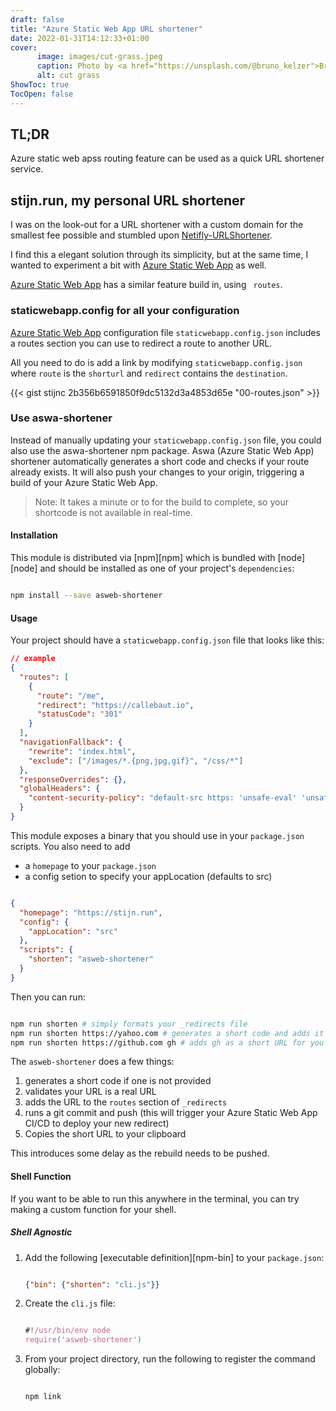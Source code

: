 ```yaml
---
draft: false
title: "Azure Static Web App URL shortener"
date: 2022-01-31T14:12:33+01:00
cover: 
      image: images/cut-grass.jpeg
      caption: Photo by <a href="https://unsplash.com/@bruno_kelzer">Bruno Kelzer</a>
      alt: cut grass
ShowToc: true
TocOpen: false
---
```


## TL;DR

Azure static web apss routing feature can be used as a quick URL shortener service.

## stijn.run, my personal URL shortener

I was on the look-out for a URL shortener with a custom domain for the smallest fee possible and stumbled upon [Netifly-URLShortener](https://github.com/kentcdodds/netlify-shortener).  

I find this a elegant solution through its simplicity, but at the same time, I wanted to experiment a bit with [Azure Static Web App](https://azure.microsoft.com/en-us/services/app-service/static/) as well.

[Azure Static Web App](https://azure.microsoft.com/en-us/services/app-service/static/) has a similar feature build in, using ` routes`.

### staticwebapp.config for all your configuration

[Azure Static Web App](https://azure.microsoft.com/en-us/services/app-service/static/) configuration file `staticwebapp.config.json` includes a routes section you can use to redirect a route to another URL.

All you need to do is add a link by modifying ```staticwebapp.config.json``` where ```route``` is the ```shorturl``` and ```redirect``` contains the ```destination```.

{{< gist stijnc 2b356b6591850f9dc5132d3a4853d65e  "00-routes.json" >}}


### Use aswa-shortener

Instead of manually updating your ``` staticwebapp.config.json ``` file, you could also use the aswa-shortener npm package.
Aswa (Azure Static Web App) shortener automatically generates a short code and checks if your route already exists. It will also push your changes to your origin, triggering a build of your Azure Static Web App.

> Note: It takes a minute or to for the build to complete, so your shortcode is not available in real-time.

#### Installation

This module is distributed via [npm][npm] which is bundled with [node][node] and
should be installed as one of your project's `dependencies`:

```sh

npm install --save asweb-shortener

```

#### Usage

Your project should have a `staticwebapp.config.json` file that looks like this:

```json
// example
{
  "routes": [
    {
      "route": "/me",
      "redirect": "https://callebaut.io",
      "statusCode": "301"
    }
  ],
  "navigationFallback": {
    "rewrite": "index.html",
    "exclude": ["/images/*.{png,jpg,gif}", "/css/*"]
  },
  "responseOverrides": {},
  "globalHeaders": {
    "content-security-policy": "default-src https: 'unsafe-eval' 'unsafe-inline'; object-src 'none'"
  }
}
```

This module exposes a binary that you should use in your `package.json` scripts.
You also need to add

- a `homepage` to your `package.json`
- a config setion to specify your appLocation (defaults to src)

```json

{
  "homepage": "https://stijn.run",
  "config": {
    "appLocation": "src"
  },
  "scripts": {
    "shorten": "asweb-shortener"
  }
}

```

Then you can run:

```sh

npm run shorten # simply formats your _redirects file
npm run shorten https://yahoo.com # generates a short code and adds it for you
npm run shorten https://github.com gh # adds gh as a short URL for you

```

The `asweb-shortener` does a few things:

1. generates a short code if one is not provided
2. validates your URL is a real URL
3. adds the URL to the `routes` section of `_redirects`
4. runs a git commit and push (this will trigger your Azure Static Web App CI/CD
   to deploy your new redirect)
5. Copies the short URL to your clipboard

This introduces some delay as the rebuild needs to be pushed.



#### Shell Function

If you want to be able to run this anywhere in the terminal, you can try making
a custom function for your shell.

##### Shell Agnostic

1. Add the following [executable definition][npm-bin] to your `package.json`:
   ```json

   {"bin": {"shorten": "cli.js"}}

   ```
2. Create the `cli.js` file:
   ```js

   #!/usr/bin/env node
   require('asweb-shortener')

   ```
3. From your project directory, run the following to register the command
   globally:
   ```sh

   npm link

   ```
